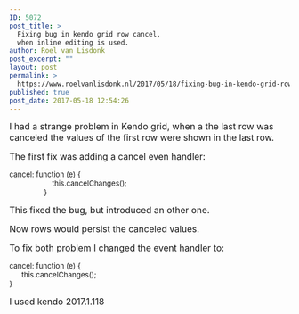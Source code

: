 ```yaml
---
ID: 5072
post_title: >
  Fixing bug in kendo grid row cancel,
  when inline editing is used.
author: Roel van Lisdonk
post_excerpt: ""
layout: post
permalink: >
  https://www.roelvanlisdonk.nl/2017/05/18/fixing-bug-in-kendo-grid-row-cancel-when-inline-editing-is-used/
published: true
post_date: 2017-05-18 12:54:26
---
```

<p><font size="3">I had a strange problem in Kendo grid, when a the last row was canceled the values of the first row were shown in the last row.</font></p>  <p><font size="3">The first fix was adding a cancel even handler:</font></p>    <p><font size="2">cancel: function (e) {     <br />&#160;&#160;&#160;&#160;&#160;&#160;&#160;&#160;&#160;&#160;&#160;&#160;&#160;&#160;&#160;&#160;&#160;&#160;&#160;&#160; this.cancelChanges();      <br />&#160;&#160;&#160;&#160;&#160;&#160;&#160;&#160;&#160;&#160;&#160;&#160;&#160;&#160;&#160;&#160; }</font></p>  <p><font size="3">This fixed the bug, but introduced an other one.</font></p>  <p><font size="3">Now rows would persist the canceled values.</font></p>  <p><font size="3"></font></p>  <p><font size="3">To fix both problem I changed the event handler to:</font></p>  <p><font size="3"></font></p>  <p><font size="2">cancel: function (e) {     <br />&#160;&#160;&#160;&#160;&#160; this.cancelChanges();      <br /> }</font></p>  <p><font size="3"></font></p>  <p><font size="3">I used kendo 2017.1.118</font></p>
